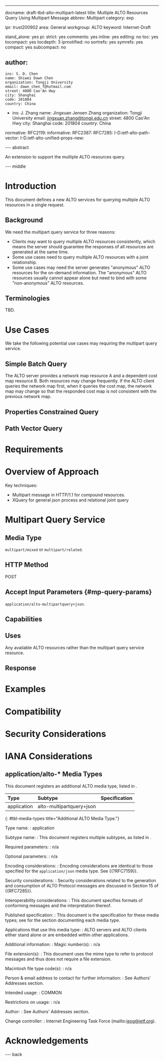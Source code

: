 ---
docname: draft-tbd-alto-multipart-latest
title: Multiple ALTO Resources Query Using Multipart Message
abbrev: Multipart
category: exp

ipr: trust200902
area: General
workgroup: ALTO
keyword: Internet-Draft

stand_alone: yes
pi:
  strict: yes
  comments: yes
  inline: yes
  editing: no
  toc: yes
  tocompact: yes
  tocdepth: 3
  iprnotified: no
  sortrefs: yes
  symrefs: yes
  compact: yes
  subcompact: no

author:
 -
    ins: S. D. Chen
    name: Shiwei Dawn Chen
    organization: Tongji University
    email: dawn_chen_f@hotmail.com
    street: 4800 Cao'An Hwy
    city: Shanghai
    code: 201804
    country: China
 -
    ins: J. Zhang
    name: Jingxuan Jensen Zhang
    organization: Tongji University
    email: jingxuan.zhang@tongji.edu.cn
    street: 4800 Cao'An Hwy
    city: Shanghai
    code: 201804
    country: China

normative:
  RFC2119:
informative:
  RFC2387:
  RFC7285:
  I-D.ietf-alto-path-vector:
  I-D.ietf-alto-unified-props-new:

--- abstract

An extension to support the multiple ALTO resources query.

--- middle

# Introduction

This document defines a new ALTO services for querying multiple ALTO resources
in a single request.

## Background

We need the multipart query service for three reasons:

- Clients may want to query multiple ALTO resources consistently, which means
  the server should guarantee the responses of all resources are generated at
  the same time.
- Some use cases need to query multiple ALTO resources with a joint relationship.
- Some use cases may need the server generates "anonymous" ALTO resources for
  the on-demand information. The "anonymous" ALTO resources usually cannot
  appear alone but need to bind with some "non-anonymous" ALTO resources.

## Terminologies

TBD.

# Use Cases

We take the following potential use cases may requiring the multipart query
service.

## Simple Batch Query

The ALTO server provides a network map resource A and a dependent cost map
resource B. Both resources may change frequently. If the ALTO client queries the
network map first, when it queries the cost map, the network map may change so
that the responded cost map is not consistent with the previous network map.

## Properties Constrained Query

## Path Vector Query

# Requirements

# Overview of Approach

Key techniques:

- Multipart message in HTTP/1.1 for compound resources.
- XQuery for general json process and relational joint query

# Multipart Query Service

## Media Type

`multipart/mixed` or `multipart/related`.

## HTTP Method

POST

## Accept Input Parameters {#mp-query-params}

`application/alto-multipartquery+json`.

## Capabilities

## Uses

Any available ALTO resources rather than the multipart query service resource.

## Response

# Examples

# Compatibility

# Security Considerations

# IANA Considerations

## application/alto-* Media Types

This document registers an additional ALTO media type, listed in [](#tbl-media-types).

| Type        | Subtype                  | Specification        |
|:------------|:-------------------------|:---------------------|
| application | alto-multipartquery+json | [](#mp-query-params) |
{: #tbl-media-types title="Additional ALTO Media Type."}

Type name:
: application

Subtype name:
: This document registers multiple subtypes, as listed in [](#tbl-media-types).

Required parameters:
: n/a

Optional parameters:
: n/a

Encoding considerations:
: Encoding considerations are identical to those specified for the
  `application/json` media type. See {{?RFC7159}}.

Security considerations:
: Security considerations related to the generation and consumption of ALTO
  Protocol messages are discussed in Section 15 of {{RFC7285}}.

Interoperability considerations:
: This document specifies formats of conforming messages and the interpretation
  thereof.

Published specification:
: This document is the specification for these media types; see
  [](#tbl-media-types) for the section documenting each media type.

Applications that use this media type:
: ALTO servers and ALTO clients either stand alone or are embedded within other
  applications.

Additional information:
: Magic number(s):
  : n/a

  File extension(s):
  : This document uses the mime type to refer to protocol messages and thus does
    not require a file extension.

  Macintosh file type code(s):
  : n/a

Person &amp; email address to contact for further information:
: See Authors' Addresses section.

Intended usage:
: COMMON

Restrictions on usage:
: n/a

Author:
: See Authors' Addresses section.

Change controller:
: Internet Engineering Task Force (mailto:iesg@ietf.org).

# Acknowledgements

--- back

